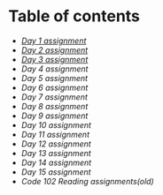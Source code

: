# Table of contents

- [*Day 1 assignment*](class-01.md)
- [*Day 2 assignment*](class-02.md)
- [*Day 3 assignment*](class-03.md)
- *Day 4 assignment*
- *Day 5 assignment*
- *Day 6 assignment*
- *Day 7 assignment*
- *Day 8 assignment*
- *Day 9 assignment*
- *Day 10 assignment*
- *Day 11 assignment*
- *Day 12 assignment*
- *Day 13 assignment*
- *Day 14 assignment*
- *Day 15 assignment*
- *Code 102 Reading assignments(old)*
